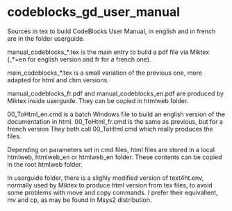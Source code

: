 # codeblocks_gd_user_manual

Sources in tex to build CodeBlocks User Manual, in english and in french are in the folder userguide.

manual_codeblocks_\*.tex is the main entry to build a pdf file via Miktex (_\*=en for english version and fr for a french one).

main_codeblocks_\*.tex is a small variation of the previous one, more adapted for html and chm versions.

manual_codeblocks_fr.pdf and manual_codeblocks_en.pdf are produced by Miktex inside userguide. They can be copied in htmlweb folder.

00_ToHtml_en.cmd is a batch Windows file to build an english version of the documentation in html.
00_ToHtml_fr.cmd is the same as previous, but for a french version
They both call 00_ToHtml.cmd which really produces the files.

Depending on parameters set in cmd files, html files are stored in a local htmlweb, htmlweb_en or htmlweb_en folder.
These contents can be copied in the root htmlweb folder.

In userguide folder, there is a slighly modified version of text4ht.env, normally used by Miktex to produce html version from tex files, to avoid 
some problems with move and copy commands. I prefer their equivallent, mv and cp, as may be found in Msys2 distribution.
